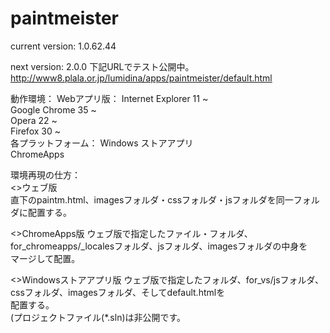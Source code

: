 paintmeister
============

current version: 
1.0.62.44

next version:
2.0.0
下記URLでテスト公開中。
http://www8.plala.or.jp/lumidina/apps/paintmeister/default.html

動作環境：
Webアプリ版：
  Internet Explorer 11 ~  
  Google Chrome 35 ~  
  Opera 22 ~  
  Firefox 30 ~  
各プラットフォーム：
  Windows ストアアプリ  
  ChromeApps  
  
環境再現の仕方：  
<>ウェブ版  
直下のpaintm.html、imagesフォルダ・cssフォルダ・jsフォルダを同一フォルダに配置する。

<>ChromeApps版
ウェブ版で指定したファイル・フォルダ、for_chromeapps/_localesフォルダ、jsフォルダ、imagesフォルダの中身を  
マージして配置。  

<>Windowsストアアプリ版
ウェブ版で指定したフォルダ、for_vs/jsフォルダ、cssフォルダ、imagesフォルダ、そしてdefault.htmlを  
配置する。  
(プロジェクトファイル(*.sln)は非公開です。  
